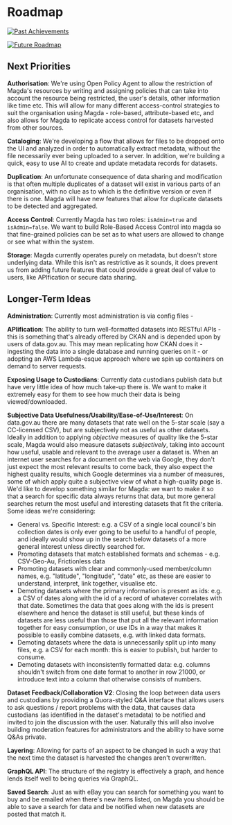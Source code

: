 # Roadmap

<a href="/docs/past-achievements.png" rel="noopener noreferrer" target="_blank"><img src="/docs/past-achievements.png" alt="Past Achievements"></a>

<a href="/docs/future-roadmap.png" rel="noopener noreferrer" target="_blank"><img src="/docs/future-roadmap.png" alt="Future Roadmap"></a>

## Next Priorities

**Authorisation**: We're using Open Policy Agent to allow the restriction of Magda's resources by writing and assigning policies that can take into account the resource being restricted, the user's details, other information like time etc. This will allow for many different access-control strategies to suit the organisation using Magda - role-based, attribute-based etc, and also allows for Magda to replicate access control for datasets harvested from other sources.

**Cataloging**: We're developing a flow that allows for files to be dropped onto the UI and analyzed in order to automatically extract metadata, without the file necessarily ever being uploaded to a server. In addition, we're building a quick, easy to use AI to create and update metadata records for datasets.

**Duplication**: An unfortunate consequence of data sharing and modification is that often multiple duplicates of a dataset will exist in various parts of an organisation, with no clue as to which is the definitive version or even if there is one. Magda will have new features that allow for duplicate datasets to be detected and aggregated.

**Access Control**: Currently Magda has two roles: `isAdmin=true` and `isAdmin=false`. We want to build Role-Based Access Control into magda so that fine-grained policies can be set as to what users are allowed to change or see what within the system.

**Storage**: Magda currently operates purely on metadata, but doesn't store underlying data. While this isn't as restrictive as it sounds, it does prevent us from adding future features that could provide a great deal of value to users, like APIfication or secure data sharing.

## Longer-Term Ideas

**Administration**: Currently most administration is via config files -

**APIification**: The ability to turn well-formatted datasets into RESTful APIs - this is something that's already offered by CKAN and is depended upon by users of data.gov.au. This may mean replicating how CKAN does it - ingesting the data into a single database and running queries on it - or adopting an AWS Lambda-esque approach where we spin up containers on demand to server requests.

**Exposing Usage to Custodians**: Currently data custodians publish data but have very little idea of how much take-up there is. We want to make it extremely easy for them to see how much their data is being viewed/downloaded.

**Subjective Data Usefulness/Usability/Ease-of-Use/Interest**: On data.gov.au there are many datasets that rate well on the 5-star scale (say a CC-licensed CSV), but are subjectively not as useful as other datasets. Ideally in addition to applying _objective_ measures of quality like the 5-star scale, Magda would also measure datasets _subjectively_, taking into account how useful, usable and relevant to the average user a dataset is. When an internet user searches for a document on the web via Google, they don't just expect the most relevant results to come back, they also expect the highest quality results, which Google determines via a number of measures, some of which apply quite a subjective view of what a high-quality page is. We'd like to develop something similar for Magda: we want to make it so that a search for specific data always returns that data, but more general searches return the most useful and interesting datasets that fit the criteria. Some ideas we're considering:

-   General vs. Specific Interest: e.g. a CSV of a single local council's bin collection dates is only ever going to be useful to a handful of people, and ideally would show up in the search below datasets of a more general interest unless directly searched for.
-   Promoting datasets that match established formats and schemas - e.g. CSV-Geo-Au, Frictionless data
-   Promoting datasets with clear and commonly-used member/column names, e.g. "latitude", "longitude", "date" etc, as these are easier to understand, interpret, link together, visualise etc.
-   Demoting datasets where the primary information is present as ids: e.g. a CSV of dates along with the id of a record of whatever correlates with that date. Sometimes the data that goes along with the ids is present elsewhere and hence the dataset is still useful, but these kinds of datasets are less useful than those that put all the relevant information together for easy consumption, or use IDs in a way that makes it possible to easily combine datasets, e.g. with linked data formats.
-   Demoting datasets where the data is unnecessarily split up into many files, e.g. a CSV for each month: this is easier to publish, but harder to consume.
-   Demoting datasets with inconsistently formatted data: e.g. columns shouldn't switch from one date format to another in row 21000, or introduce text into a column that otherwise consists of numbers.

**Dataset Feedback/Collaboration V2**: Closing the loop between data users and custodians by providing a Quora-styled Q&A interface that allows users to ask questions / report problems with the data, that causes data custodians (as identified in the dataset's metadata) to be notified and invited to join the discussion with the user. Naturally this will also involve building moderation features for administrators and the ability to have some Q&As private.

**Layering**: Allowing for parts of an aspect to be changed in such a way that the next time the dataset is harvested the changes aren't overwritten.

**GraphQL API**: The structure of the registry is effectively a graph, and hence lends itself well to being queries via GraphQL.

**Saved Search**: Just as with eBay you can search for something you want to buy and be emailed when there's new items listed, on Magda you should be able to save a search for data and be notified when new datasets are posted that match it.
